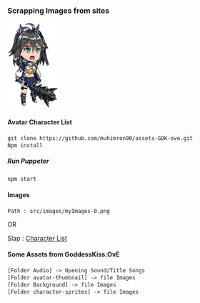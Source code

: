 ### Scrapping Images from sites

![Kaoru](character-sprites/kaoru-1.png)

#### Avatar Character List

```
git clone https://github.com/muhimron90/assets-GDK-ove.git
Npm install

```

##### Run Puppeter

```
npm start

```

#### Images

```
Path : src/images/myImages-0.png
```

OR

Slap : [Character List](./src/images/)

#### Some Assets from GoddessKiss:OvE

```
[Folder Audio] -> Opening Sound/Title Songs
[Folder avatar-thumbnail] -> file Images
[Folder Background] -> file Images
[Folder character-sprites] -> file Images
```
